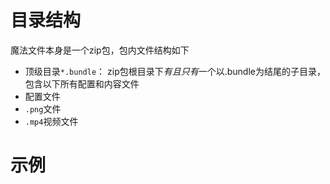 # 目录结构

魔法文件本身是一个zip包，包内文件结构如下

+ 顶级目录`*.bundle`： zip包根目录下*有且只有*一个以.bundle为结尾的子目录，包含以下所有配置和内容文件
+ 配置文件
+ `.png`文件
+ `.mp4`视频文件



# 示例
